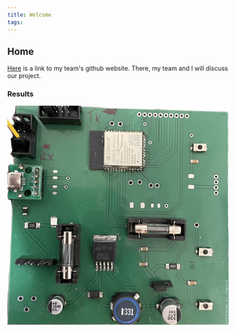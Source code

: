 ```yaml
---
title: Welcome
tags:
---
```


## Home

[Here](https://egr314-2025-s-202.github.io/team202.github.io/) is a link to my team's github website. There, my team and I will discuss our project.

### Results

![PERSONAL PCB](./subfolder/RL_PCB.jpg)
